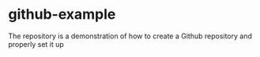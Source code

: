 # github-example
The repository is a demonstration of how to create a Github repository and properly set it up
